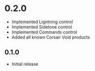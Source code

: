 # 0.2.0
* Implemented Ligntning control
* Implemented Sidetone control
* Implemented Commands control
* Added all known Corsair Void products

## 0.1.0
* Initial release
